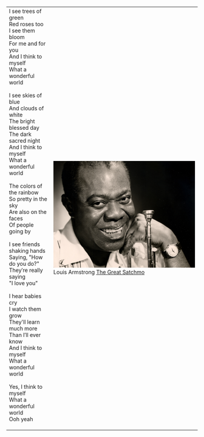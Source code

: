 <body style="border: none">
<table style="border: none">
<tr style="border: none">

<td style="border: none">
I see trees of green<br />
Red roses too<br />
I see them bloom<br />
For me and for you<br />
And I think to myself<br />
What a wonderful world<br />
<br />
I see skies of blue<br />
And clouds of white<br />
The bright blessed day<br />
The dark sacred night<br />
And I think to myself<br />
What a wonderful world<br />
<br />
The colors of the rainbow<br />
So pretty in the sky<br />
Are also on the faces<br />
Of people going by<br />
<br />
I see friends shaking hands<br />
Saying, "How do you do?"<br />
They′re really saying<br />
"I love you"<br />
<br />
I hear babies cry<br />
I watch them grow<br />
They'll learn much more<br />
Than I′ll ever know<br />
And I think to myself<br />
What a wonderful world<br />
<br />
Yes, I think to myself<br />
What a wonderful world<br />
Ooh yeah<br />
<br />
</td>

<td style="border: none">
<img src="satchmo.jpg" height="35%">
<br />
Louis Armstrong <a href="https://en.wikipedia.org/wiki/Louis_Armstrong">The Great Satchmo</a>
</td>

</tr>
</table>
</body>
